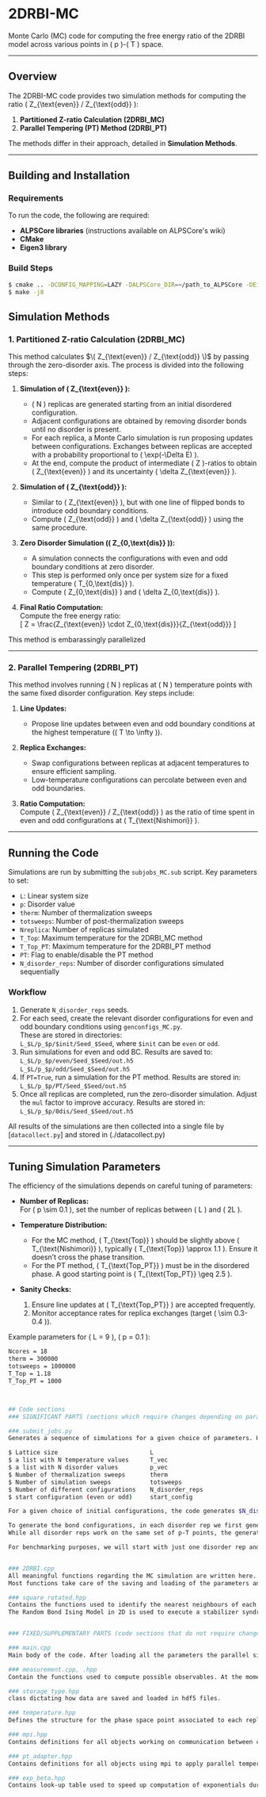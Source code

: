# 2DRBI-MC

Monte Carlo (MC) code for computing the free energy ratio of the 2DRBI model across various points in \( p \)-\( T \) space.

---

## Overview

The 2DRBI-MC code provides two simulation methods for computing the ratio \( Z_{\text{even}} / Z_{\text{odd}} \):  
1. **Partitioned Z-ratio Calculation (2DRBI_MC)**  
2. **Parallel Tempering (PT) Method (2DRBI_PT)**  

The methods differ in their approach, detailed in **Simulation Methods**.

---

## Building and Installation

### Requirements

To run the code, the following are required:
- **ALPSCore libraries** (instructions available on ALPSCore's wiki)
- **CMake**
- **Eigen3 library**

### Build Steps

```bash
$ cmake .. -DCONFIG_MAPPING=LAZY -DALPSCore_DIR=~/path_to_ALPSCore -DEigen3_DIR=~path_to_eigen3/eigen3
$ make -j8
```


## Simulation Methods

### 1. Partitioned Z-ratio Calculation (2DRBI_MC)

This method calculates $\( Z_{\text{even}} / Z_{\text{odd}} \)$ by passing through the zero-disorder axis. The process is divided into the following steps:

1. **Simulation of \( Z_{\text{even}} \):**  
   - \( N \) replicas are generated starting from an initial disordered configuration.
   - Adjacent configurations are obtained by removing disorder bonds until no disorder is present.
   - For each replica, a Monte Carlo simulation is run proposing updates between configurations. Exchanges between replicas are accepted with a probability proportional to \( \exp(-\Delta E) \).
   - At the end, compute the product of intermediate \( Z \)-ratios to obtain \( Z_{\text{even}} \) and its uncertainty \( \delta Z_{\text{even}} \).

2. **Simulation of \( Z_{\text{odd}} \):**  
   - Similar to \( Z_{\text{even}} \), but with one line of flipped bonds to introduce odd boundary conditions.
   - Compute \( Z_{\text{odd}} \) and \( \delta Z_{\text{odd}} \) using the same procedure.

3. **Zero Disorder Simulation (\( Z_{0,\text{dis}} \)):**  
   - A simulation connects the configurations with even and odd boundary conditions at zero disorder.
   - This step is performed only once per system size for a fixed temperature \( T_{0,\text{dis}} \).
   - Compute \( Z_{0,\text{dis}} \) and \( \delta Z_{0,\text{dis}} \).

4. **Final Ratio Computation:**  
   Compute the free energy ratio:  
   \[
   Z = \frac{Z_{\text{even}} \cdot Z_{0,\text{dis}}}{Z_{\text{odd}}}
   \]

This method is embarassingly parallelized


---

### 2. Parallel Tempering (2DRBI_PT)

This method involves running \( N \) replicas at \( N \) temperature points with the same fixed disorder configuration. Key steps include:

1. **Line Updates:**  
   - Propose line updates between even and odd boundary conditions at the highest temperature (\( T \to \infty \)).

2. **Replica Exchanges:**  
   - Swap configurations between replicas at adjacent temperatures to ensure efficient sampling.
   - Low-temperature configurations can percolate between even and odd boundaries.

3. **Ratio Computation:**  
   Compute \( Z_{\text{even}} / Z_{\text{odd}} \) as the ratio of time spent in even and odd configurations at \( T_{\text{Nishimori}} \).

---

## Running the Code

Simulations are run by submitting the `subjobs_MC.sub` script. Key parameters to set:

- `L`: Linear system size
- `p`: Disorder value
- `therm`: Number of thermalization sweeps
- `totsweeps`: Number of post-thermalization sweeps
- `Nreplica`: Number of replicas simulated
- `T_Top`: Maximum temperature for the 2DRBI_MC method
- `T_Top_PT`: Maximum temperature for the 2DRBI_PT method
- `PT`: Flag to enable/disable the PT method
- `N_disorder_reps`: Number of disorder configurations simulated sequentially

### Workflow

1. Generate `N_disorder_reps` seeds.
2. For each seed, create the relevant disorder configurations for even and odd boundary conditions using `genconfigs_MC.py`.  
   These are stored in directories:  
   `L_$L/p_$p/$init/Seed_$Seed`, where `$init` can be `even` or `odd`.
3. Run simulations for even and odd BC. Results are saved to:  
   `L_$L/p_$p/even/Seed_$Seed/out.h5`  
   `L_$L/p_$p/odd/Seed_$Seed/out.h5`
4. If `PT=True`, run a simulation for the PT method. Results are stored in:  
   `L_$L/p_$p/PT/Seed_$Seed/out.h5`
5. Once all replicas are completed, run the zero-disorder simulation. Adjust the `mul` factor to improve accuracy. Results are stored in:  
   `L_$L/p_$p/0dis/Seed_$Seed/out.h5`

All results of the simulations are then collected into a single file by [`datacollect.py`] and stored in (./datacollect.py)

---

## Tuning Simulation Parameters

The efficiency of the simulations depends on careful tuning of parameters:

- **Number of Replicas:**  
  For \( p \sim 0.1 \), set the number of replicas between \( L \) and \( 2L \).

- **Temperature Distribution:**  
  - For the MC method, \( T_{\text{Top}} \) should be slightly above \( T_{\text{Nishimori}} \), typically \( T_{\text{Top}} \approx 1.1 \). Ensure it doesn’t cross the phase transition.  
  - For the PT method, \( T_{\text{Top\_PT}} \) must be in the disordered phase. A good starting point is \( T_{\text{Top\_PT}} \geq 2.5 \).

- **Sanity Checks:**  
  1. Ensure line updates at \( T_{\text{Top\_PT}} \) are accepted frequently.
  2. Monitor acceptance rates for replica exchanges (target \( \sim 0.3-0.4 \)).

Example parameters for \( L = 9 \), \( p = 0.1 \):  
```bash
Ncores = 18
therm = 300000
totsweeps = 1000000
T_Top = 1.18
T_Top_PT = 1000



## Code sections
### SIGNIFICANT PARTS (sections which require changes depending on parameter choice, code updates etc):

### submit_jobs.py
Generates a sequence of simulations for a given choice of parameters. Here, one needs to choose:

$ Lattice size                          L
$ a list with N temperature values	    T_vec
$ a list with N disorder values		    p_vec
$ Number of thermalization sweeps		therm
$ Number of simulation sweeps		    totsweeps
$ Number of different configurations	N_disorder_reps
$ start configuration (even or odd)	    start_config

For a given choice of initial configurations, the code generates $N_disorder_reps$ folders and .ini files, each with its own seed and set of bond configurations.

To generate the bond configurations, in each disorder rep we first generate an initial bond configuration according to the disorder value of the first p-T point. Disordered bonds are then added/removed at random to reach the disorder value of the adjacent p-T point. This process is repeated until the bond configuration of the last p-T point is obtained. 
While all disorder reps work on the same set of p-T points, the generation process for these bond configurations are independent and have no correlation between different disorder reps.

For benchmarking purposes, we will start with just one disorder rep and a few p-T points. 


### 2DRBI.cpp 
All meaningful functions regarding the MC simulation are written here.
Most functions take care of the saving and loading of the parameters and observables of each individual core. The most significant function which will be modified over time is ising_sim::update() , which contains all steps executed during a single MC sweep and is called by the main code for every MC step.

### square_rotated.hpp 
Contains the functions used to identify the nearest neighbours of each site.
The Random Bond Ising Model in 2D is used to execute a stabilizer syndrome analysis of the 2D Toric Code with open boundary conditions in the rotated formalism. For a surface code of (odd) lattice size $L\timesL$, the classical model is characterized by a lattice with $L-1$ rows and $(L+1)/2$. Each site $i$ is coupled to $4$ neighbours, with each coupling being the classical equivalent of a quantum qubit. Due to open boundary conditions, the qubits on the top and bottom edges, the leftmost qubit of every second row and the rightmost qubit of every other row have $2$ neighbours, while the qubits on the top left and bottom right corners only have $1$ neighbour.


### FIXED/SUPPLEMENTARY PARTS (code sections that do not require changes)

### main.cpp
Main body of the code. After loading all the parameters the parallel simulations are initialized and executed. Each replica is labeled by its unique temperature value and the respective p value, which are imported from the p-T_points file. Upon conclusion of each simulation, the results are collected, wrapped and stored in an hdf5 file. 

### measurement.cpp, .hpp
Contain the functions used to compute possible observables. At the moment, these are superfluous and are kept only in case of future use. 

### storage_type.hpp
class dictating how data are saved and loaded in hdf5 files.

### temperature.hpp 
Defines the structure for the phase space point associated to each replica. This is solely identified by the temperature and is identified by a lable temp. While in future an extra label p could be added to streamline computation, at the moment it is not required as each replica has its own T value and a unique, respective p value associated to it called from the "p-T_point" table.

### mpi.hpp 
Contains definitions for all objects working on communication between cores.

### pt_adapter.hpp
Contains definitions for all objects using mpi to apply parallel tempering in Monte Carlo simulations.

### exp_beta.hpp
Contains look-up table used to speed up computation of exponentials during Monte Carlo updates.
